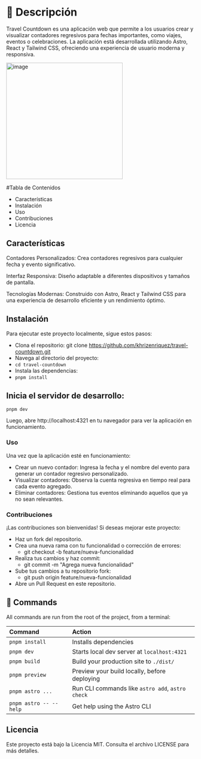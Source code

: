 # 🚀 Descripción

Travel Countdown es una aplicación web que permite a los usuarios crear y visualizar contadores regresivos para fechas importantes, como viajes, eventos o celebraciones. La aplicación está desarrollada utilizando Astro, React y Tailwind CSS, ofreciendo una experiencia de usuario moderna y responsiva.

<img width="311" alt="image" src="https://github.com/user-attachments/assets/2d90c5cd-f333-4a11-9b56-fa31baf36acb" />

#Tabla de Contenidos
- Características
- Instalación
- Uso
- Contribuciones
- Licencia

## Características

Contadores Personalizados: Crea contadores regresivos para cualquier fecha y evento significativo.

Interfaz Responsiva: Diseño adaptable a diferentes dispositivos y tamaños de pantalla.

Tecnologías Modernas: Construido con Astro, React y Tailwind CSS para una experiencia de desarrollo eficiente y un rendimiento óptimo.

## Instalación

Para ejecutar este proyecto localmente, sigue estos pasos:

- Clona el repositorio: git clone https://github.com/khrizenriquez/travel-countdown.git
- Navega al directorio del proyecto:
- `cd travel-countdown`
- Instala las dependencias:
- `pnpm install`

## Inicia el servidor de desarrollo:

`pnpm dev`

Luego, abre http://localhost:4321 en tu navegador para ver la aplicación en funcionamiento.

### Uso

Una vez que la aplicación esté en funcionamiento:

- Crear un nuevo contador: Ingresa la fecha y el nombre del evento para generar un contador regresivo personalizado.
- Visualizar contadores: Observa la cuenta regresiva en tiempo real para cada evento agregado.
- Eliminar contadores: Gestiona tus eventos eliminando aquellos que ya no sean relevantes.

### Contribuciones

¡Las contribuciones son bienvenidas! Si deseas mejorar este proyecto:

- Haz un fork del repositorio.
- Crea una nueva rama con tu funcionalidad o corrección de errores:
    - git checkout -b feature/nueva-funcionalidad
- Realiza tus cambios y haz commit:
    - git commit -m "Agrega nueva funcionalidad"
- Sube tus cambios a tu repositorio fork:
    - git push origin feature/nueva-funcionalidad
- Abre un Pull Request en este repositorio.

## 🧞 Commands

All commands are run from the root of the project, from a terminal:

| Command                   | Action                                           |
| :------------------------ | :----------------------------------------------- |
| `pnpm install`             | Installs dependencies                            |
| `pnpm dev`             | Starts local dev server at `localhost:4321`      |
| `pnpm build`           | Build your production site to `./dist/`          |
| `pnpm preview`         | Preview your build locally, before deploying     |
| `pnpm astro ...`       | Run CLI commands like `astro add`, `astro check` |
| `pnpm astro -- --help` | Get help using the Astro CLI                     |


## Licencia

Este proyecto está bajo la Licencia MIT. Consulta el archivo LICENSE para más detalles.


